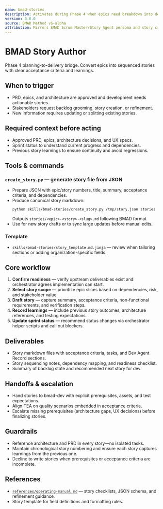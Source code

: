 ```yaml
---
name: bmad-stories
description: Activates during Phase 4 when epics need breakdown into developer-ready stories. Produces BMAD story files with acceptance criteria and dev records. (user)
version: 3.0.0
source: BMAD Method v6-alpha
attribution: Mirrors BMAD Scrum Master/Story Agent persona and story creation workflow
---
```


# BMAD Story Author

Phase 4 planning-to-delivery bridge. Convert epics into sequenced stories with clear acceptance criteria and learnings.

## When to trigger
- PRD, epics, and architecture are approved and development needs actionable stories.
- Stakeholders request backlog grooming, story creation, or refinement.
- New information requires updating or splitting existing stories.

## Required context before acting
- Approved PRD, epics, architecture decisions, and UX specs.
- Sprint status to understand current progress and dependencies.
- Previous story learnings to ensure continuity and avoid regressions.

## Tools & commands
### `create_story.py` — generate story file from JSON
- Prepare JSON with epic/story numbers, title, summary, acceptance criteria, and dependencies.
- Produce canonical story markdown:
  ```bash
  python skills/bmad-stories/create_story.py /tmp/story.json stories
  ```
  Outputs `stories/<epic>-<story>-<slug>.md` following BMAD format.
- Use for new story drafts or to sync large updates before manual edits.

### Template
- `skills/bmad-stories/story_template.md.jinja` — review when tailoring sections or adding organization-specific fields.

## Core workflow
1. **Confirm readiness** — verify upstream deliverables exist and orchestrator agrees implementation can start.
2. **Select story scope** — prioritize epic slices based on dependencies, risk, and stakeholder value.
3. **Draft story** — capture summary, acceptance criteria, non-functional requirements, and verification steps.
4. **Record learnings** — include previous story outcomes, architecture references, and testing expectations.
5. **Update sprint status** — recommend status changes via orchestrator helper scripts and call out blockers.

## Deliverables
- Story markdown files with acceptance criteria, tasks, and Dev Agent Record sections.
- Story sequencing notes, dependency mapping, and readiness checklist.
- Summary of backlog state and recommended next story for dev.

## Handoffs & escalation
- Hand stories to bmad-dev with explicit prerequisites, assets, and test expectations.
- Align TEA on quality scenarios embedded in acceptance criteria.
- Escalate missing prerequisites (architecture gaps, UX decisions) before finalizing stories.

## Guardrails
- Reference architecture and PRD in every story—no isolated tasks.
- Maintain chronological story numbering and ensure each story captures learnings from the previous one.
- Decline to write stories when prerequisites or acceptance criteria are incomplete.

## References
- [`references/operating-manual.md`](references/operating-manual.md) — story checklists, JSON schema, and refinement guidance.
- Story template for field definitions and formatting rules.
